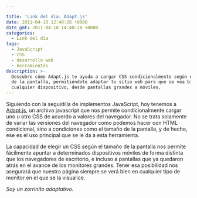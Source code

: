 ```yaml
---

title: 'Link del día: Adapt.js'
date: 2011-04-18 12:40:28 +0000
date_gmt: 2011-04-18 14:40:28 +0000
categories:
  - Link del día
tags:
  - JavaScript
  - CSS
  - desarrollo web
  - herramientas
description: >-
  Descubre cómo Adapt.js te ayuda a cargar CSS condicionalmente según el tamaño
  de la pantalla, permitiéndote adaptar tu sitio web para que se vea bien en
  cualquier dispositivo, desde pantallas grandes a móviles.
---
```




Siguiendo con la seguidilla de implementos JavaScript, hoy tenemos a [Adapt.js](http://adapt.960.gs/), un archivo javascript que nos permite condicionalmente cargar uno u otro CSS de acuerdo a valores del navegador. No se trata solamente de variar las versiones del navegador como podemos hacer con HTML condicional, sino a condiciones como el tamaño de la pantalla, y de hecho, ese es el uso principal que se le da a esta herramienta.

La capacidad de elegir un CSS según el tamaño de la pantalla nos permite fácilmente apuntar a determinados dispositivos móviles de forma distinta que los navegadores de escritorio, e incluso a pantallas que ya quedaron atrás en el avance de los monitores grandes. Tener esa posibilidad nos asegurará que nuestra página siempre se verá bien en cualquier tipo de monitor en el que se la visualice.

_Soy un zorrinito adaptativo._
